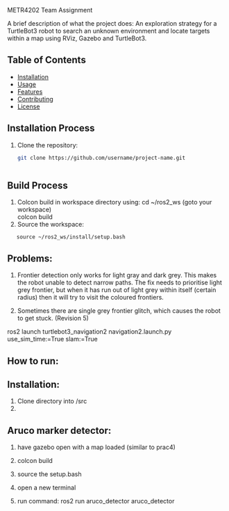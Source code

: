 METR4202 Team Assignment

A brief description of what the project does: 
An exploration strategy for a TurtleBot3 robot to search an unknown environment and locate 
targets within a map using RViz, Gazebo and TurtleBot3.

## Table of Contents
- [Installation](#installation)
- [Usage](#usage)
- [Features](#features)
- [Contributing](#contributing)
- [License](#license)

## Installation Process
1. Clone the repository:
   ```bash
   git clone https://github.com/username/project-name.git



## Build Process
1. Colcon build in workspace directory using:
   cd ~/ros2_ws (goto your workspace)
   <br>colcon build
2. Source the workspace:
```
   source ~/ros2_ws/install/setup.bash
```
## Problems:
1. Frontier detection only works for light gray and dark grey. This makes the robot unable to detect narrow paths. The fix needs to prioritise light grey frontier, but when it has run out of light grey within itself (certain radius) then it will try to visit the coloured frontiers.

2. Sometimes there are single grey frontier glitch, which causes the robot to get stuck. (Revision 5)


ros2 launch turtlebot3_navigation2 navigation2.launch.py use_sim_time:=True slam:=True

## How to run:

## Installation: 
1. Clone directory into /src
2. 

## Aruco marker detector:
1. have gazebo open with a map loaded (similar to prac4)

2. colcon build

3. source the setup.bash

4. open a new terminal

5. run command:
ros2 run aruco_detector aruco_detector
